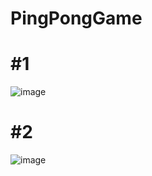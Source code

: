 # PingPongGame
# #1
![image](https://github.com/user-attachments/assets/0af50b92-5d9b-44da-b0fb-298f3fa501e5)
# #2
![image](https://github.com/user-attachments/assets/238ccee7-0e62-4b1a-a214-7b471832178b)

